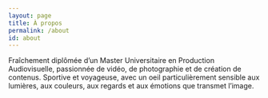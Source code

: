 ```yaml
---
layout: page
title: À propos
permalink: /about
id: about
---
```


Fraîchement diplômée d’un Master Universitaire en Production Audiovisuelle, passionnée de vidéo, de photographie et de création de contenus.
Sportive et voyageuse, avec un oeil particulièrement sensible aux lumières, aux couleurs, aux regards et aux émotions que transmet l’image.
